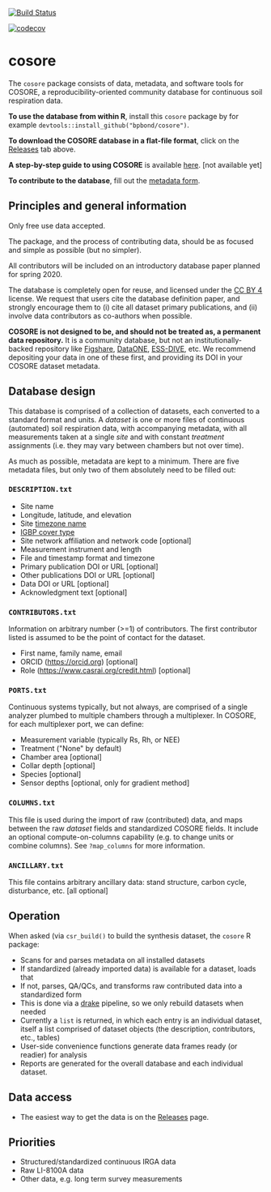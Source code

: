 [![Build Status](https://travis-ci.org/bpbond/cosore.svg?branch=master)](https://travis-ci.org/bpbond/cosore) 

[![codecov](https://codecov.io/gh/bpbond/cosore/branch/master/graph/badge.svg)](https://codecov.io/gh/bpbond/cosore)


# cosore

The `cosore` package consists of data, metadata, and software tools for COSORE, a reproducibility-oriented 
community database for continuous soil respiration data.

**To use the database from within R**, install this `cosore` package by for example `devtools::install_github("bpbond/cosore")`.

**To download the COSORE database in a flat-file format**, click on the
[Releases](https://github.com/bpbond/cosore/releases) tab above.

**A step-by-step guide to using COSORE** is available [here](). [not available yet]

**To contribute to the database**, fill out the [metadata form](https://forms.gle/xRSY7WwmWKTL6iCv5).

## Principles and general information

Only free use data accepted.

The package, and the process of contributing data, should be as focused and 
simple as possible (but no simpler).

All contributors will be included on an introductory database paper planned for spring 2020.

The database is completely open for reuse, and licensed under the [CC BY 4](https://creativecommons.org/licenses/by/4.0/) license. We request that users cite the 
database definition paper, and strongly encourage them to (i) cite all dataset primary
publications, and (ii) involve data contributors as co-authors when possible.

**COSORE is not designed to be, and should not be treated as, a permanent
data repository.** It is a community database, but not an institutionally-backed repository like [Figshare](https://figshare.com), [DataONE](https://www.dataone.org), [ESS-DIVE](https://ess-dive.lbl.gov), etc. We recommend depositing your data in one of these first, and providing its DOI in your COSORE dataset metadata.

## Database design

This database is comprised of a collection of datasets, each converted to a standard format and units.
A _dataset_ is one or more files of continuous (automated) soil respiration data,
with accompanying metadata, with all measurements taken at a single _site_ and with
constant _treatment_ assignments (i.e. they may vary between chambers but not over time).

As much as possible, metadata are kept to a minimum. There are five metadata files, but only two of them absolutely need to be filled out:

### `DESCRIPTION.txt`

* Site name
* Longitude, latitude, and elevation
* Site [timezone name](https://en.wikipedia.org/wiki/List_of_tz_database_time_zones)
* [IGBP cover type](http://www.eomf.ou.edu/static/IGBP.pdf)
* Site network affiliation and network code [optional]
* Measurement instrument and length
* File and timestamp format and timezone
* Primary publication DOI or URL [optional]
* Other publications DOI or URL [optional]
* Data DOI or URL [optional]
* Acknowledgment text [optional]

### `CONTRIBUTORS.txt`

Information on arbitrary number (>=1) of contributors. The first contributor listed is assumed to be the point of contact for the dataset.

* First name, family name, email
* ORCID (https://orcid.org) [optional]
* Role (https://www.casrai.org/credit.html) [optional]

### `PORTS.txt`

Continuous systems typically, but not always, are comprised of a single analyzer plumbed to multiple chambers through a multiplexer. In COSORE, for each multiplexer port, we can define:

* Measurement variable (typically Rs, Rh, or NEE)
* Treatment ("None" by default)
* Chamber area [optional]
* Collar depth [optional]
* Species [optional]
* Sensor depths [optional, only for gradient method]

### `COLUMNS.txt`

This file is used during the import of raw (contributed) data, and maps
between the raw _dataset_ fields and standardized COSORE fields.
It include an optional compute-on-columns capability (e.g. to change units or combine columns). See `?map_columns` for more information.

### `ANCILLARY.txt`

This file contains arbitrary ancillary data: stand structure, carbon cycle, disturbance, etc. [all optional]

## Operation

When asked (via `csr_build()` to build the synthesis dataset, the `cosore` R package:
* Scans for and parses metadata on all installed datasets
* If standardized (already imported data) is available for a dataset, loads that
* If not, parses, QA/QCs, and transforms raw contributed data into a standardized form
* This is done via a [drake](https://github.com/ropensci/drake) pipeline, so we only 
rebuild datasets when needed
* Currently a `list` is returned, in which each entry is an individual dataset, itself
a list comprised of dataset objects (the description, contributors, etc., tables)
* User-side convenience functions generate data frames ready (or readier) for analysis
* Reports are generated for the overall database and each individual dataset.

## Data access

* The easiest way to get the data is on the [Releases](https://github.com/bpbond/cosore/releases) page.

## Priorities

* Structured/standardized continuous IRGA data
* Raw LI-8100A data
* Other data, e.g. long term survey measurements

